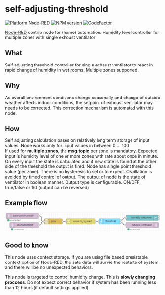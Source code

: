 # self-adjusting-threshold
[![Platform Node-RED](http://b.repl.ca/v1/Platform-Node--RED-red.png)](https://nodered.org/)
[![NPM version][npm-image]][npm-url]
[![CodeFactor](https://www.codefactor.io/repository/github/hotnipi/self-adjusting-threshold/badge)](https://www.codefactor.io/repository/github/hotnipi/self-adjusting-threshold)

[npm-image]: http://img.shields.io/npm/v/node-red-contrib-self-adjusting-threshold.svg
[npm-url]: https://npmjs.org/package/node-red-contrib-self-adjusting-threshold



[Node-RED](https://nodered.org/) contrib node for (home) automation. Humidity level controller for multiple zones with single exhoust ventilator

## What
Self adjusting threshold controller for single exhaust ventilator to react in rapid change of humidity in wet rooms. Multiple zones supported.

## Why
As overall environment conditions change seasonally and change of outside weather affects indoor conditions, the setpoint of exhoust ventilator may needs to be corrected. This correction mechanism is automated with this node. 

## How
Self adjusting calculation bases on relatively long term storage of input values.
Node works only for input values in between 0 ... 100  
If used for **multiple zones**, the **msg.topic** per zone is mandatory. 
Expected input is humidity level of one or more zones with rate about once in minute.
On every input the state is calculated and if new state is found at the other side of the threshold the output is fired. 
Node has single point threshold value (per zone). There is no hysteresis to set or to expect. Oscillation is avoided by timed control of output. 
The output of node is the state of ventilator in boolean manner. Output type is configurable. ON/OFF, true/false or 1/0 (output can be reversed)

## Example flow
![setup.JPG](img/setup.JPG)

## Good to know
This node uses context storage. If you are using file based presistable context option of Node-RED, the sate data will survie the restarts of system and there will be no unexpected behaviors. 

This node is targeted to control humidity change. This is **slowly changing proccess**. Do not expect correct behavior if system has been running less than 12 hours (if default settings applied)


